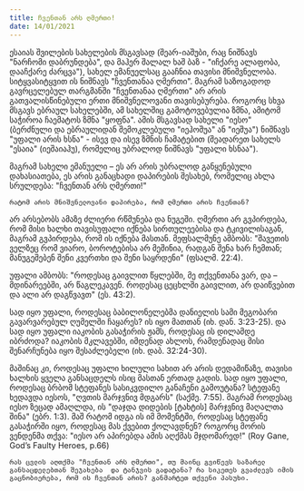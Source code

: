 ```yaml
---
title: ჩვენთან არს ღმერთი! 
date: 14/01/2021
---
```


ესაიას შვილების სახელების მსგავსად (შეარ-იაშუბი, რაც ნიშნავს "ნარჩომი დაბრუნდება", და მაჰერ შალალ ხაშ ბაზ - "იჩქარე ალაფობა, დააჩქარე ძარცვა"), სახელ ემანუელსაც გააჩნია თავისი მნიშვნელობა. სიტყვასიტყვით ის ნიშნავს "ჩვენთანაა ღმერთი". მაგრამ საზოგადოდ გავრცელებულ თარგმანში "ჩვენთანაა ღმერთი" არ არის გათვალისწინებული ერთი მნიშვნელოვანი თავისებურება. როგორც სხვა მსგავს ებრაულ სახელებში, ამ სახელშიც გამოტოვებულია ზმნა, ამიტომ საჭიროა ჩაემატოს ზმნა "ყოფნა". ამის მსგავსად სახელი "იესო" (ბერძნული და ებრაულიდან შემოკლებული "იეჰოშუა" ან "იეშუა") ნიშნავს "უფალი არის ხსნა" - ისევ და ისევ ზმნის ჩამატებით (შეადარეთ სახელს "ესაია" (იეშაიაჰუ), რომელიც უბრალოდ ნიშნავს "უფალი ხსნაა").

მაგრამ სახელი ემანუელი – ეს არ არის უბრალოდ განყენებული დახასიათება, ეს არის განაცხადი დაპირების შესახებ, რომელიც ახლა სრულდება: "ჩვენთან არს ღმერთი!"

`რატომ არის მნიშვნელოვანი დაპირება, რომ ღმერთი არის ჩვენთან?`

არ არსებობს ამაზე ძლიერი რწმუნება და ნუგეში. ღმერთი არ გვპირდება, რომ მისი ხალხი თავისუფალი იქნება სირთულეებისა და ტკივილისაგან, მაგრამ გვპირდება, რომ ის იქნება მასთან. მეფსალმუნე ამბობს: "შავეთის ველზეც რომ ვიარო, ბოროტებისა არ მეშინია, რადგან შენა ხარ ჩემთან; მანუგეშებენ შენი კვერთხი და შენი საყრდენი" (ფსალმ. 22:4).

უფალი ამბობს: "როდესაც გაივლით წყლებში, მე თქვენთანა ვარ, და – მდინარეებში, არ წაგლეკავენ. როდესაც ცეცხლში გაივლით, არ დაიწვებით და ალი არ დაგწვავთ" (ეს. 43:2).

სად იყო უფალი, როდესაც ბაბილონელებმა დანიელის სამი მეგობარი გავარვარებულ ღუმელში ჩაყარეს? ის იყო მათთან (იხ. დან. 3:23-25). და სად იყო უფალი იაკობის გასაჭირის ჟამს, როდესაც ის დილამდე იბრძოდა? იაკობის მკლავებში, იმდენად ახლოს, რამდენადაც მისი შენარჩუნება იყო შესაძლებელი (იხ. დაბ. 32:24-30).

მაშინაც კი, როდესაც უფალი ხილული სახით  არ არის დედამიწაზე, თავისი ხალხის ყველა განსაცდელს ისიც მასთან ერთად გადის. სად იყო უფალი, როდესაც ბრბომ სტეფანეს სასიკვდილო განაჩენი გამოუტანა? სტეფანე ხედავდა იესოს, "ღვთის მარჯვნივ მდგარს" (საქმე. 7:55). მაგრამ როდესაც იესო ზეცად ამაღლდა, ის "დაჯდა დიდების [ტახტის] მარჯვნივ მაღალთა შინა" (ებრ. 1:3). მაშ რატომ იდგა ის იმ მომენტში, როდესაც სტეფანე გასაჭირში იყო, როდესაც მას ქვებით ქოლავდნენ? როგორც მორის ვენდენმა თქვა: "იესო არ აპირებდა ამის აღქმას მჯდომარედ!" (Roy Gane, God’s Faulty Heroes, p.66)

`რას ცვლის აღთქმა "ჩვენთან არს ღმერთი", თუ მაინც გვიწევს საზარელ განსაცდელებთან შეჯახება  და ტანჯვის გადატანა? რა სიკეთეს გვაძლევს იმის გაცნობიერება, რომ ის ჩვენთან არის? განმარტეთ თქვენი პასუხი.`